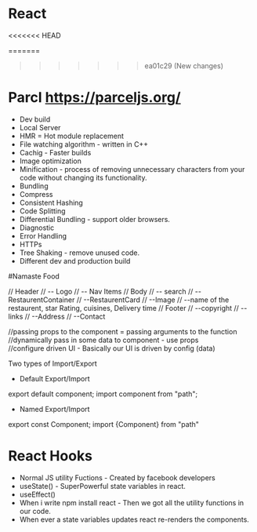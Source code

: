 # React 
<<<<<<< HEAD

=======
>>>>>>> ea01c29 (New changes)

# Parcl https://parceljs.org/
- Dev build
- Local Server
- HMR = Hot module replacement
- File watching algorithm - written in C++
- Cachig - Faster builds 
- Image optimization 
- Minification - process of removing unnecessary characters from your code without changing its functionality.
- Bundling 
- Compress
- Consistent Hashing 
- Code Splitting 
- Differential Bundling - support older browsers.
- Diagnostic 
- Error Handling 
- HTTPs
- Tree Shaking - remove unused code.
- Different dev and production build

#Namaste Food 

// Header
//  -- Logo
//  -- Nav Items
// Body 
//  -- search
//  --RestaurentContainer
//    --RestaurentCard
        //  --Image
        //  --name of the restaurent, star Rating, cuisines, Delivery time
// Footer
//  --copyright
//  --links
//  --Address
//  --Contact


//passing props to the component = passing arguments to the function 
//dynamically pass in some data to component - use props  
//configure driven UI - Basically our UI is driven by config (data) 

Two types of Import/Export

- Default Export/Import

export default component;
import component from "path";

- Named Export/Import

export const Component;
import {Component} from "path"

# React Hooks
- Normal JS utility Fuctions - Created by facebook developers 
- useState() - SuperPowerful state variables in react.
- useEffect() 
- When i write npm install react - Then we got all the utility functions in our code.
- When ever a state variables updates react re-renders the components.
